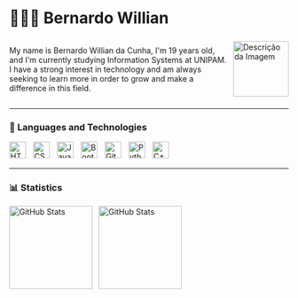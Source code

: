 # 👨🏻‍💻 Bernardo Willian

<!-- **`Estudante por enquanto, colocar um titulo foda depois`** -->

<div style="display: flex; align-items: center;">
  <p style="flex: 1; margin-right: 8px;">
    My name is Bernardo Willian da Cunha, I'm 19 years old, and I'm currently studying Information Systems at UNIPAM. I have a strong interest in technology and am always seeking to learn more in order to grow and make a difference in this field.
  </p>
  <img src="https://i.pinimg.com/originals/14/2f/59/142f59e54959666622e37ce9e0780663.gif" alt="Descrição da Imagem" width="100" height="auto">
</div>

---

### 👾 Languages and Technologies

<img 
    align="left" 
    alt="HTML"
    title="HTML" 
    width="30px" 
    style="padding-right: 10px;" 
    src="https://cdn.jsdelivr.net/gh/devicons/devicon@latest/icons/html5/html5-original.svg" 
/>
<img 
    align="left" 
    alt="CSS" 
    title="CSS"
    width="30px" 
    style="padding-right: 10px;" 
    src="https://cdn.jsdelivr.net/gh/devicons/devicon@latest/icons/css3/css3-original.svg" 
/>
<img 
    align="left" 
    alt="JavaScript" 
    title="JavaScript"
    width="30px" 
    style="padding-right: 10px;" 
    src="https://cdn.jsdelivr.net/gh/devicons/devicon@latest/icons/javascript/javascript-original.svg" 
/>
<img 
    align="left" 
    alt="Bootstrap"
    title="Bootstrap" 
    width="30px" 
    style="padding-right: 10px;" 
    src="https://cdn.jsdelivr.net/gh/devicons/devicon@latest/icons/bootstrap/bootstrap-original.svg" 
/>
<img 
    align="left" 
    alt="Git" 
    title="Git"
    width="30px" 
    style="padding-right: 10px;" 
    src="https://cdn.jsdelivr.net/gh/devicons/devicon@latest/icons/git/git-original.svg" 
/>
<img 
    align="left" 
    alt="Python" 
    title="Python"
    width="30px" 
    style="padding-right: 10px;" 
    src="https://cdn.jsdelivr.net/gh/devicons/devicon@latest/icons/python/python-original.svg" 
/>
<img 
    align="left" 
    alt="C++" 
    title="C++"
    width="30px" 
    style="padding-right: 10px;" 
    src="https://cdn.jsdelivr.net/gh/devicons/devicon@latest/icons/cplusplus/cplusplus-original.svg" 
/>

<br/>
<br/>

---

### 📊 Statistics

<p>
  <img 
    align="left" 
    alt="GitHub Stats" 
    height="150" 
    style="padding-right: 8px;" 
    src="https://github-readme-stats.vercel.app/api?username=bernardowillian&show_icons=true&theme=tokyonight&include_all_commits=true" 
  />

<img 
      align="left" 
      alt="GitHub Stats" 
      height="150" 
      src="https://github-readme-stats.vercel.app/api/top-langs/?username=bernardowillian&theme=tokyonight&layout=compact" 
  />

</p>
